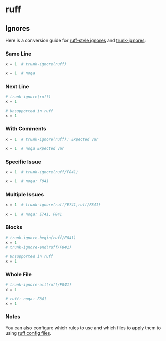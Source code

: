# ruff

## Ignores

Here is a conversion guide for
[ruff-style ignores](https://docs.astral.sh/ruff/linter/#disabling-fixes) and
[trunk-ignores](https://docs.trunk.io/code-quality/linters/ignoring-issues-and-files):

### Same Line

```python
x = 1  # trunk-ignore(ruff)

x = 1  # noqa
```

### Next Line

```python
# trunk-ignore(ruff)
x = 1

# Unsupported in ruff
x = 1
```

### With Comments

```python
x = 1  # trunk-ignore(ruff): Expected var

x = 1  # noqa Expected var
```

### Specific Issue

```python
x = 1  # trunk-ignore(ruff/F841)

x = 1  # noqa: F841
```

### Multiple Issues

```python
x = 1  # trunk-ignore(ruff/E741,ruff/F841)

x = 1  # noqa: E741, F841
```

### Blocks

```python
# trunk-ignore-begin(ruff/F841)
x = 1
# trunk-ignore-end(ruff/F841)

# Unsupported in ruff
x = 1
```

### Whole File

```python
# trunk-ignore-all(ruff/F841)
x = 1

# ruff: noqa: F841
x = 1
```

### Notes

You can also configure which rules to use and which files to apply them to using
[ruff config files](https://docs.astral.sh/ruff/settings/#lint_per-file-ignores).
